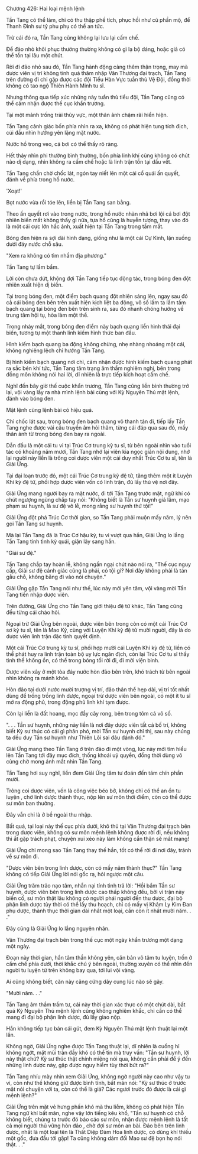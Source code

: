 




Chương 426: Hai loại mệnh lệnh


Tần Tang có thể làm, chỉ có thu thập phế tích, phục hồi như cũ phần mộ, để Thanh Đình sư tỷ phu phụ có thể an tức.

Trừ cái đó ra, Tần Tang cũng không lại lưu lại cấm chế.

Để đảo nhỏ khôi phục thường thường không có gì lạ bộ dáng, hoặc giả có thể tồn tại lâu một chút.

Rời đi đảo nhỏ sau đó, Tần Tang hành động càng thêm thận trọng, may mà dược viên vị trí không tính quá thâm nhập Vân Thương đại trạch, Tần Tang trên đường đi chỉ gặp được các đội Tiểu Hàn Vực tuần thủ Vệ Đội, đồng thời không có tao ngộ Thiên Hành Minh tu sĩ.

Nhưng thông qua tiếp xúc những này tuần thủ tiểu đội, Tần Tang cũng có thể cảm nhận được thế cục khẩn trương.

Tại một mảnh trống trải thủy vực, một thân ảnh chậm rãi hiển hiện.

Tần Tang cảnh giác bốn phía nhìn ra xa, không có phát hiện tung tích địch, cúi đầu nhìn hướng yên lặng mặt nước.

Nước hồ trong veo, cá bơi có thể thấy rõ ràng.

Hết thảy nhìn phi thường bình thường, bốn phía linh khí cũng không có chút nào dị dạng, nhìn không ra cấm chế hoặc là linh trận tồn tại dấu vết.

Tần Tang chần chờ chốc lát, ngón tay niết lên một cái cổ quái ấn quyết, đánh về phía trong hồ nước.

'Xoạt!'

Bọt nước vừa rồi tóe lên, liền bị Tần Tang san bằng.

Theo ấn quyết rơi vào trong nước, trong hồ nước nhàn nhã bơi lội cá bơi đột nhiên biến mất không thấy gì nữa, tựa hồ cũng là huyễn tượng, thay vào đó là một cái cực lớn hắc ảnh, xuất hiện tại Tần Tang trong tầm mắt.

Bóng đen hiện ra sợi dài hình dạng, giống như là một cái Cự Kình, lặn xuống dưới đáy nước chỗ sâu.

"Xem ra không có tìm nhầm địa phương."

Tần Tang tự lẩm bẩm.

Lời còn chưa dứt, không đợi Tần Tang tiếp tục động tác, trong bóng đen đột nhiên xuất hiện dị biến.

Tại trong bóng đen, một điểm bạch quang đột nhiên sáng lên, ngay sau đó cả cái bóng đen bên trên xuất hiện kịch liệt ba động, vô số lấm ta lấm tấm bạch quang tại bóng đen bên trên sinh ra, sau đó nhanh chóng hướng về trung tâm hội tụ, hòa làm một thể.

Trong nháy mắt, trong bóng đen điểm này bạch quang liền hình thái đại biến, tương tự một thanh linh kiếm hình thức ban đầu.

Hình kiếm bạch quang ba động không chừng, nhẹ nhàng nhoáng một cái, không nghiêng lệch chỉ hướng Tần Tang.

Bị hình kiếm bạch quang nơi chỉ, cảm nhận được hình kiếm bạch quang phát ra sắc bén khí tức, Tần Tang tâm trạng âm thầm nghiêm nghị, bên trong đồng môn không nói hai lời, dĩ nhiên là trực tiếp kích hoạt cấm chế.

Nghĩ đến bây giờ thế cuộc khẩn trương, Tần Tang cũng liền bình thường trở lại, vội vàng lấy ra nhà mình lệnh bài cùng với Kỳ Nguyên Thú mật lệnh, đánh vào bóng đen.

Mật lệnh cùng lệnh bài có hiệu quả.

Chỉ chốc lát sau, trong bóng đen bạch quang vô thanh tản đi, tiếp lấy Tần Tang nghe được vài câu truyền âm hỏi thăm, từng cái đáp qua sau đó, mấy thân ảnh từ trong bóng đen bay ra ngoài.

Dẫn đầu là một cái tu vi tại Trúc Cơ trung kỳ tu sĩ, từ bên ngoài nhìn vào tuổi tác có khoảng năm mươi, Tần Tang nhớ lại viên kia ngọc giản nội dung, nhớ lại người này liền là trông coi dược viên một cái duy nhất Trúc Cơ tu sĩ, tên là Giải Ứng.

Tại đại loạn trước đó, một cái Trúc Cơ trung kỳ đệ tử, tăng thêm một ít Luyện Khí kỳ đệ tử, phối hợp dược viên vốn có linh trận, đủ lấy thủ vệ nơi đây.

Giải Ứng mang người bay ra mặt nước, đi tới Tần Tang trước mặt, ngữ khí có chút ngượng ngùng chắp tay nói: "Không biết là Tần sư huynh giá lâm, mạo phạm sư huynh, là sư đệ vô lễ, mong rằng sư huynh thứ tội!"

Giải Ứng đột phá Trúc Cơ thời gian, so Tần Tang phải muộn mấy năm, lý nên gọi Tần Tang sư huynh.

Mà lại Tần Tang đã là Trúc Cơ hậu kỳ, tu vi vượt qua hắn, Giải Ứng lo lắng Tần Tang tính tình kỳ quái, giận lây sang hắn.

"Giải sư đệ."

Tần Tang chắp tay hoàn lễ, không ngần ngại chút nào nói ra, "Thế cục nguy cấp, Giải sư đệ cảnh giác cũng là phải, có tội gì? Nơi đây không phải là tán gẫu chỗ, không bằng đi vào nói chuyện."

Giải Ứng gặp Tần Tang nói như thế, lúc này mới yên tâm, vội vàng mời Tần Tang tiến nhập dược viên.

Trên đường, Giải Ứng cho Tần Tang giới thiệu đệ tử khác, Tần Tang cũng đều từng cái chào hỏi.

Ngoại trừ Giải Ứng bên ngoài, dược viên bên trong còn có một cái Trúc Cơ sơ kỳ tu sĩ, tên là Mao Kỷ, cùng với Luyện Khí kỳ đệ tử mười người, đây là do dược viên linh trận đặc tính quyết định.

Một cái Trúc Cơ trung kỳ tu sĩ, phối hợp mười cái Luyện Khí kỳ đệ tử, liền có thể phát huy ra linh trận toàn bộ uy lực ngăn địch, còn lại Trúc Cơ tu sĩ thấy tình thế không ổn, có thể trong bóng tối rời đi, đi mời viện binh.

Dược viên xây ở một tòa đáy nước hòn đảo bên trên, khó trách từ bên ngoài nhìn không ra mánh khóe.

Hòn đảo tại dưới nước mười trượng vị trí, đảo thân thể hẹp dài, vị trí tốt nhất dùng để trồng trồng linh dược, ngoại trừ dược viên bên ngoài, có một ít tu sĩ mở ra động phủ, trong động phủ linh khí tạm được.

Còn lại liền là đất hoang, mọc đầy cây rong, bên trong tôm cá vô số.

". . . Tần sư huynh, những này liền là nơi đây dược viên tất cả bố trí, không biết Kỳ sư thúc có cái gì phân phó, mời Tần sư huynh chỉ thị, sau này chúng ta đều duy Tần sư huynh như Thiên Lôi sai đâu đánh đó."

Giải Ứng mang theo Tần Tang ở trên đảo đi một vòng, lúc này mới tìm hiểu lên Tần Tang tới đây mục đích, thống khoái uỷ quyền, đồng thời dùng vô cùng chờ mong ánh mắt nhìn Tần Tang.

Tần Tang hơi suy nghĩ, liền đem Giải Ứng tâm tư đoán đến tám chín phần mười.

Trông coi dược viên, vốn là công việc béo bở, không chỉ có thể an ổn tu luyện , chờ linh dược thành thục, nộp lên sư môn thời điểm, còn có thể được sư môn ban thưởng.

Đây vẫn chỉ là ở bề ngoài thu nhập.

Bất quá, tại loại này thế cục phía dưới, khô thủ tại Vân Thương đại trạch bên trong dược viên, không có sư môn mệnh lệnh không được rời đi, nếu không thì ắt gặp trách phạt, chuyện xui xẻo này làm không cẩn thận sẽ mất mạng!

Giải Ứng chỉ mong sao Tần Tang thay thế hắn, tốt có thể rời đi nơi đây, tránh về sư môn đi.

"Dược viên bên trong linh dược, còn có mấy năm thành thục?" Tần Tang không có tiếp Giải Ứng lời nói gốc rạ, hỏi ngược một câu.

Giải Ứng trăm trảo nạo tâm, nhẫn nại tính tình trả lời: "Hồi bẩm Tần sư huynh, dược viên bên trong linh dược cao thấp không đều, bởi vì trận này biến cố, sư môn thật lâu không có người phái người đến thu dược, đại bộ phận linh dược tùy thời có thể lấy thu hoạch, chỉ có mấy vị Khảm Ly Kim Đan phụ dược, thành thục thời gian dài nhất một loại, cần còn ít nhất mười năm. . ."

Đây cũng là Giải Ứng lo lắng nguyên nhân.

Vân Thương đại trạch bên trong thế cục một ngày khẩn trương một dạng một ngày.

Đoạn này thời gian, hắn tâm thần không yên, căn bản vô tâm tu luyện, trốn ở cấm chế phía dưới, thời khắc chú ý bên ngoài, thường xuyên có thể nhìn đến người tu luyện từ trên không bay qua, tới lui vội vàng.

Ai cũng không biết, căn này căng cứng dây cung lúc nào sẽ gãy.

"Mười năm. . ."

Tần Tang âm thầm trầm tư, cái này thời gian xác thực có một chút dài, bất quá Kỳ Nguyên Thú mệnh lệnh cũng không nghiêm khắc, chỉ cần có thể mang đi đại bộ phận linh dược, đủ lấy giao nộp.

Hắn không tiếp tục bán cái gút, đem Kỳ Nguyên Thú mật lệnh thuật lại một lần.

Không ngờ, Giải Ứng nghe được Tần Tang thuật lại, dĩ nhiên là cuồng hỉ không ngớt, mặt mũi tràn đầy khó có thể tin mà truy vấn: "Tần sư huynh, lời này thật chứ? Kỳ sư thúc thật chính miệng nói qua, không cần phải để ý đến những linh dược này, gặp được nguy hiểm tùy thời bứt ra?"

Tần Tang nhíu mày nhìn xem Giải Ứng, không ngờ người này cao như vậy tu vi, còn như thế không giữ được bình tĩnh, bất mãn nói: "Kỳ sư thúc ở trước mặt nói chuyện với ta, còn có thể là giả? Các ngươi trước đó được là cái gì mệnh lệnh?"

Giải Ứng trên mặt vẻ hưng phấn khó mà thu liễm, không có phát hiện Tần Tang ngữ khí bất mãn, nghe vậy lớn tiếng kêu khổ, "Tần sư huynh có chỗ không biết, chúng ta trước đó báo cáo sư môn, nhận được mệnh lệnh là tất cả mọi người thủ vững hòn đảo , chờ đợi sư môn an bài. Đảo bên trên linh dược, nhất là một loại tên là Thất Diệp Đàm Hoa linh dược, có dũng khí thiếu một gốc, đưa đầu tới gặp! Ta cũng không dám đối Mao sư đệ bọn họ nói thật. . ."




